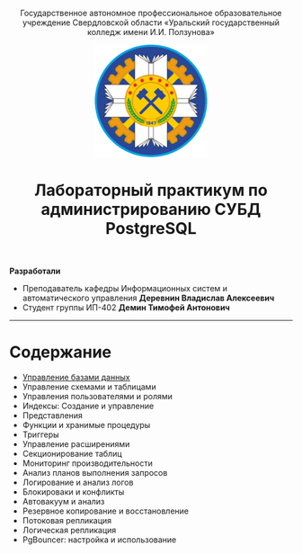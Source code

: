 <p align=center> 
    Государственное автономное профессиональное образовательное учреждение Свердловской области 
    «Уральский государственный колледж имени И.И. Ползунова»
</p>

<div align=center> 
    <img src='./static/polzunova.png'
         style='width:200px;'
    > 
</div>

<h1 align=center>
    Лабораторный практикум по администрированию СУБД PostgreSQL
</h1>

<br>

**Разработали**

- Преподаватель кафедры Информационных систем и автоматического управления **Деревнин Владислав Алексеевич**
- Студент группы ИП-402 **Демин Тимофей Антонович**
---

# Содержание

- [Управление базами данных](./markdown/1_DatabaseManagement.md)
- Управление схемами и таблицами
- Управления пользователями и ролями
- Индексы: Создание и управление
- Представления
- Функции и хранимые процедуры
- Триггеры
- Управление расширениями
- Секционирование таблиц
- Мониторинг производительности
- Анализ планов выполнения запросов
- Логирование и анализ логов
- Блокироваки и конфликты
- Автовакуум и анализ
- Резервное копирование и восстановление
- Потоковая репликация
- Логическая репликация
- PgBouncer: настройка и использование